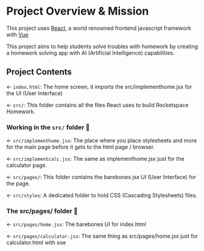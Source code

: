 # Project Overview & Mission

This project uses [React](https://reactjs.org/), a world renowned frontend javascript framework with [Vue](https://vuejs.org)

This project aims to help students solve troubles with homework by creating a homework solving app with AI (Artificial Intelligence) capabilities.

## Project Contents

← `index.html`: The home screen, it imports the src/implementhome.jsx for the UI (User Interface)

← `src/`: This folder contains all the files React uses to build Rocketspace Homework.

### Working in the `src/` folder 📁

← `src/implementhome.jsx`: The place where you place stylesheets and more for the main page before it gets to the html page / browser.

← `src/implementcalc.jsx`: The same as implementhome.jsx just for the calculator page.

← `src/pages/`: This folder contains the barebones jsx UI (User Interface) for the page.

← `src/styles`: A dedicated folder to hold CSS (Cascading Stylesheets) files.

### The src/pages/ folder 📁

← `src/pages/home.jsx`: The barebones UI for index.html

← `src/pages/calculator.jsx`: The same thing as src/pages/home.jsx just for calculator.html with soe 


